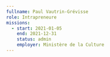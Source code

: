 ```yaml
---
fullname: Paul Vautrin-Grévisse
role: Intrapreneure
missions:
  - start: 2021-01-05
    end: 2021-12-31
    status: admin
    employer: Ministère de la Culture
---
```


